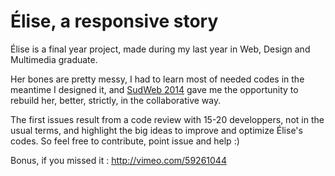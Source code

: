 # Élise, a responsive story

Élise is a final year project, made during my last year in Web, Design and Multimedia graduate. 

Her bones are pretty messy, I had to learn most of needed codes in the meantime I designed it, and [SudWeb 2014](http://sudweb.fr/2014/) gave me the opportunity to rebuild her, better, strictly, in the collaborative way.

The first issues result from a code review with 15-20 developpers, not in the usual terms, and highlight the big ideas to improve and optimize Élise's codes.
So feel free to contribute, point issue and help :)


<!--
Ce projet a été réalisé dans le cadre d'un travail de fin d'étude en web, design & multimedia. 
Balancé sur github, il fera l'objet d'une revue de code que j'espère indulgente et méga constructive (les commentaires dans les fichiers sont en français, pardon pardon).
Mais vu qu'on commence à Sudweb, ça devrait le faire, vous êtes des bisounours, je sais bien.
-->


Bonus, if you missed it : http://vimeo.com/59261044
